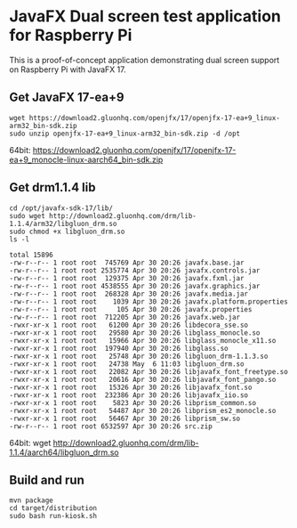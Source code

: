 # JavaFX Dual screen test application for Raspberry Pi

This is a proof-of-concept application demonstrating dual screen support on Raspberry Pi with JavaFX 17.

## Get JavaFX 17-ea+9

```
wget https://download2.gluonhq.com/openjfx/17/openjfx-17-ea+9_linux-arm32_bin-sdk.zip
sudo unzip openjfx-17-ea+9_linux-arm32_bin-sdk.zip -d /opt
```

64bit: https://download2.gluonhq.com/openjfx/17/openjfx-17-ea+9_monocle-linux-aarch64_bin-sdk.zip

## Get drm1.1.4 lib

```
cd /opt/javafx-sdk-17/lib/
sudo wget http://download2.gluonhq.com/drm/lib-1.1.4/arm32/libgluon_drm.so
sudo chmod +x libgluon_drm.so 
ls -l

total 15896
-rw-r--r-- 1 root root  745769 Apr 30 20:26 javafx.base.jar
-rw-r--r-- 1 root root 2535774 Apr 30 20:26 javafx.controls.jar
-rw-r--r-- 1 root root  129375 Apr 30 20:26 javafx.fxml.jar
-rw-r--r-- 1 root root 4538555 Apr 30 20:26 javafx.graphics.jar
-rw-r--r-- 1 root root  268328 Apr 30 20:26 javafx.media.jar
-rw-r--r-- 1 root root    1039 Apr 30 20:26 javafx.platform.properties
-rw-r--r-- 1 root root     105 Apr 30 20:26 javafx.properties
-rw-r--r-- 1 root root  712205 Apr 30 20:26 javafx.web.jar
-rwxr-xr-x 1 root root   61200 Apr 30 20:26 libdecora_sse.so
-rwxr-xr-x 1 root root   29580 Apr 30 20:26 libglass_monocle.so
-rwxr-xr-x 1 root root   15966 Apr 30 20:26 libglass_monocle_x11.so
-rwxr-xr-x 1 root root  197940 Apr 30 20:26 libglass.so
-rwxr-xr-x 1 root root   25748 Apr 30 20:26 libgluon_drm-1.1.3.so
-rwxr-xr-x 1 root root   24738 May  6 11:03 libgluon_drm.so
-rwxr-xr-x 1 root root   22082 Apr 30 20:26 libjavafx_font_freetype.so
-rwxr-xr-x 1 root root   20616 Apr 30 20:26 libjavafx_font_pango.so
-rwxr-xr-x 1 root root   15326 Apr 30 20:26 libjavafx_font.so
-rwxr-xr-x 1 root root  232386 Apr 30 20:26 libjavafx_iio.so
-rwxr-xr-x 1 root root    5823 Apr 30 20:26 libprism_common.so
-rwxr-xr-x 1 root root   54487 Apr 30 20:26 libprism_es2_monocle.so
-rwxr-xr-x 1 root root   56467 Apr 30 20:26 libprism_sw.so
-rw-r--r-- 1 root root 6532597 Apr 30 20:26 src.zip
```

64bit: wget http://download2.gluonhq.com/drm/lib-1.1.4/aarch64/libgluon_drm.so

## Build and run

```
mvn package
cd target/distribution
sudo bash run-kiosk.sh
```